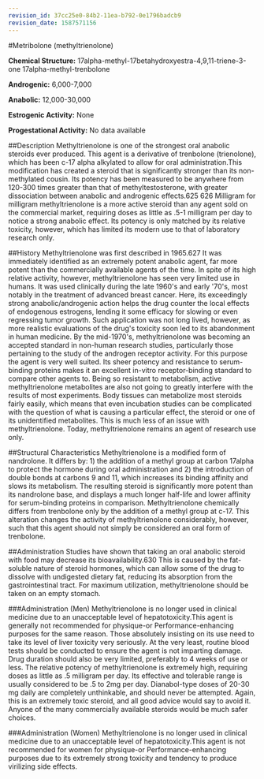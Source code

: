 ```yaml
---
revision_id: 37cc25e0-84b2-11ea-b792-0e1796badcb9
revision_date: 1587571156
---
```



#Metribolone (methyltrienolone)

**Chemical Structure:** 17alpha-methyl-17betahydroxyestra-4,9,11-triene-3-one 17alpha-methyl-trenbolone 

**Androgenic:** 6,000-7,000 

**Anabolic:** 12,000-30,000 

**Estrogenic Activity:** None 

**Progestational Activity:** No data available 

##Description 
Methyltrienolone is one of the strongest oral anabolic steroids ever produced. This agent is a derivative of trenbolone (trienolone), which has been c-17 alpha alkylated to allow for oral administration.This modification has created a steroid that is significantly stronger than its non-methylated cousin. Its potency has been measured to be anywhere from 120-300 times greater than that of methyltestosterone, with greater dissociation between anabolic and androgenic effects.625 626 Milligram for milligram methyltrienolone is a more active steroid than any agent sold on the commercial market, requiring doses as little as .5-1 milligram per day to notice a strong anabolic effect. Its potency is only matched by its relative toxicity, however, which has limited its modern use to that of laboratory research only. 

##History 
Methyltrienolone was first described in 1965.627 It was immediately identified as an extremely potent anabolic agent, far more potent than the commercially available agents of the time. In spite of its high relative activity, however, methyltrienolone has seen very limited use in humans. It was used clinically during the late 1960's and early '70's, most notably in the treatment of advanced breast cancer. Here, its exceedingly strong anabolic/androgenic action helps the drug counter the local effects of endogenous estrogens, lending it some efficacy for slowing or even regressing tumor growth. Such application was not long lived, however, as more realistic evaluations of the drug's toxicity soon led to its abandonment in human medicine. 
By the mid-1970's, methyltrienolone was becoming an accepted standard in non-human research studies, particularly those pertaining to the study of the androgen receptor activity. For this purpose the agent is very well suited. Its sheer potency and resistance to serum-binding proteins makes it an excellent in-vitro receptor-binding standard to compare other agents to. Being so resistant to metabolism, active methyltrienolone metabolites are also not going to greatly interfere with the results of most experiments. Body tissues can metabolize most steroids fairly easily, which means that even incubation studies can be complicated with the question of what is causing a particular effect, the steroid or one of its unidentified metabolites. This is much less of an issue with methyltrienolone. Today, methyltrienolone remains an agent of research use only. 

##Structural Characteristics 
Methyltrienolone is a modified form of nandrolone. It differs by: 1) the addition of a methyl group at carbon 17alpha to protect the hormone during oral administration and 2) the introduction of double bonds at carbons 9 and 11, which increases its binding affinity and slows its metabolism. The resulting steroid is significantly more potent than its nandrolone base, and displays a much longer half-life and lower affinity for serum-binding proteins in comparison. Methyltrienolone chemically differs from trenbolone only by the addition of a methyl group at c-17. This alteration changes the activity of methyltrienolone considerably, however, such that this agent should not simply be considered an oral form of trenbolone.

##Administration 
Studies have shown that taking an oral anabolic steroid with food may decrease its bioavailability.630 This is caused by the fat-soluble nature of steroid hormones, which can allow some of the drug to dissolve with undigested dietary fat, reducing its absorption from the gastrointestinal tract. For maximum utilization, methyltrienolone should be taken on an empty stomach. 

###Administration (Men) 
Methyltrienolone is no longer used in clinical medicine due to an unacceptable level of hepatotoxicity.This agent is generally not recommended for physique-or Performance-enhancing purposes for the same reason. Those absolutely insisting on its use need to take its level of liver toxicity very seriously. At the very least, routine blood tests should be conducted to ensure the agent is not imparting damage. Drug duration should also be very limited, preferably to 4 weeks of use or less. The relative potency of methyltrienolone is extremely high, requiring doses as little as .5 milligram per day. Its effective and tolerable range is usually considered to be .5 to 2mg per day. Dianabol-type doses of 20-30 mg daily are completely unthinkable, and should never be attempted. Again, this is an extremely toxic steroid, and all good advice would say to avoid it. Anyone of the many commercially available steroids would be much safer choices. 

###Administration (Women) 
Methyltrienolone is no longer used in clinical medicine due to an unacceptable level of hepatotoxicity.This agent is not recommended for women for physique-or Performance-enhancing purposes due to its extremely strong toxicity and tendency to produce virilizing side effects.